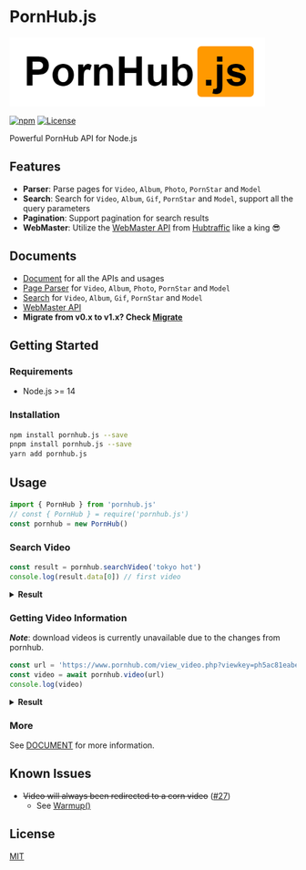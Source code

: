 # PornHub.js
![logo](images/logo.png)

[![npm](https://img.shields.io/npm/v/pornhub.js.svg)](https://www.npmjs.com/package/pornhub.js)
[![License](https://img.shields.io/badge/license-MIT-blue.svg)](/LICENSE)

Powerful PornHub API for Node.js

## Features
* **Parser**: Parse pages for `Video`, `Album`, `Photo`, `PornStar` and `Model`
* **Search**: Search for `Video`, `Album`, `Gif`, `PornStar` and `Model`, support all the query parameters
* **Pagination**: Support pagination for search results
* **WebMaster**: Utilize the [WebMaster API](/doc/WebMaster.md) from [Hubtraffic](https://www.hubtraffic.com) like a king :sunglasses:

## Documents
* [Document](/doc/DOCUMENT.md) for all the APIs and usages
* [Page Parser](/doc/Page.md) for `Video`, `Album`, `Photo`, `PornStar` and `Model`
* [Search](/doc/Search.md) for `Video`, `Album`, `Gif`, `PornStar` and `Model`
* [WebMaster API](/doc/WebMaster.md)
* **Migrate from v0.x to v1.x? Check [Migrate](/doc/MIGRATE.md)**
## Getting Started

### Requirements

* Node.js >= 14

### Installation

```bash
npm install pornhub.js --save
pnpm install pornhub.js --save
yarn add pornhub.js
```

## Usage

```js
import { PornHub } from 'pornhub.js'
// const { PornHub } = require('pornhub.js')
const pornhub = new PornHub()
```

### Search Video
```js
const result = pornhub.searchVideo('tokyo hot')
console.log(result.data[0]) // first video
```

<details>
  <summary><b>Result</b></summary>

```js
/* {
    title: 'Japanese Tokyo Hot',
    url: 'https://www.pornhub.com/view_video.php?viewkey=***',
    views: '14M',
    duration: '14:24',
    hd: true,
    premium: false,
    freePremium: false,
    preview: 'https://ci.phncdn.com/videos/***.jpg'
} */
```
</details>


### Getting Video Information
***Note***: download videos is currently unavailable due to the changes from pornhub.

```js
const url = 'https://www.pornhub.com/view_video.php?viewkey=ph5ac81eabe203d'
const video = await pornhub.video(url)
console.log(video)
```

<details>
  <summary><b>Result</b></summary>
```js
    /* {
        title: 'Japanese Tokyo Hot',
        views: 49517,
        duration: 1922,
        durationFormatted: '32:02'
        vote: { up: 64, down: 14, total: 78, rating: 0.82 },
        premium: false,
        thumb: 'data:image/gif...',
        provider: { username: 'wowgirls', url: '/users/wowgirls' },
        tags: ['hardcore', 'hentai', 'memes', ...],
        categories: ['HD-Porn', 'SFW', ...],
        pornstars: ['pig'],
        videos: [{
            quality: '720',
            filename: '720P_1500K_161102592.mp4',
            extension: 'mp4',
            url: ...
        }, {
            quality: '480',
            ...
        }, {
            ...
        }]
    } */
})
```
</details>

### More
See [DOCUMENT](/doc/DOCUMENT.md) for more information.

## Known Issues
* ~~Video will always been redirected to a corn video~~ ([#27](https://github.com/pionxzh/Pornhub.js/issues/27))
  * See [Warmup()](/doc/DOCUMENT.md#warmup)


## License
[MIT](LICENSE)
